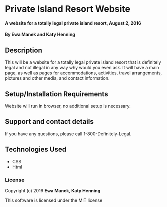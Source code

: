# Private Island Resort Website

#### A website for a totally legal private island resort, August 2, 2016

#### By **Ewa Manek and Katy Henning**

## Description

This will be a website for a totally legal private island resort that is definitely legal and not illegal in any way why would you even ask.  It will have a main page, as well as pages for accommodations, activities, travel arrangements, pictures and other media, and contact information.  

## Setup/Installation Requirements

Website will run in browser, no additional setup is necessary.  

## Support and contact details

If you have any questions, please call 1-800-Definitely-Legal.

## Technologies Used

* CSS
* Html

### License

Copyright (c) 2016 **Ewa Manek, Katy Henning**

This software is licensed under the MIT license
